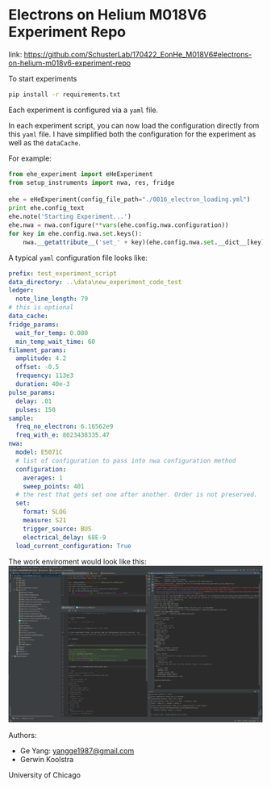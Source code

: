 # Electrons on Helium M018V6 Experiment Repo

link: https://github.com/SchusterLab/170422_EonHe_M018V6#electrons-on-helium-m018v6-experiment-repo

To start experiments
```bash
pip install -r requirements.txt
```

Each experiment is configured via a `yaml` file.

In each experiment script, you can now load the configuration directly from this `yaml` file. I have simplified both the configuration for the experiment as well as the `dataCache`.
 
For example: 

```python
from ehe_experiment import eHeExperiment
from setup_instruments import nwa, res, fridge

ehe = eHeExperiment(config_file_path="./0016_electron_loading.yml")
print ehe.config_text
ehe.note('Starting Experiment...')
ehe.nwa = nwa.configure(**vars(ehe.config.nwa.configuration))
for key in ehe.config.nwa.set.keys():
    nwa.__getattribute__('set_' + key)(ehe.config.nwa.set.__dict__[key])
```

A typical `yaml` configuration file looks like:

```yaml
prefix: test_experiment_script
data_directory: ..\data\new_experiment_code_test
ledger:
  note_line_length: 79
# this is optional
data_cache:
fridge_params:
  wait_for_temp: 0.080
  min_temp_wait_time: 60
filament_params:
  amplitude: 4.2
  offset: -0.5
  frequency: 113e3
  duration: 40e-3
pulse_params:
  delay: .01
  pulses: 150
sample:
  freq_no_electron: 6.16562e9
  freq_with_e: 8023438335.47
nwa:
  model: E5071C
  # list of configuration to pass into nwa configuration method
  configuration:
    averages: 1
    sweep_points: 401
  # the rest that gets set one after another. Order is not preserved.
  set:
    format: SLOG
    measure: S21
    trigger_source: BUS
    electrical_delay: 68E-9
  load_current_configuration: True

```

The work enviroment would look like this:
![work_environment_screenshot](figures/work_environment_screenshot.png)


Authors:
- Ge Yang: yangge1987@gmail.com
- Gerwin Koolstra

University of Chicago
